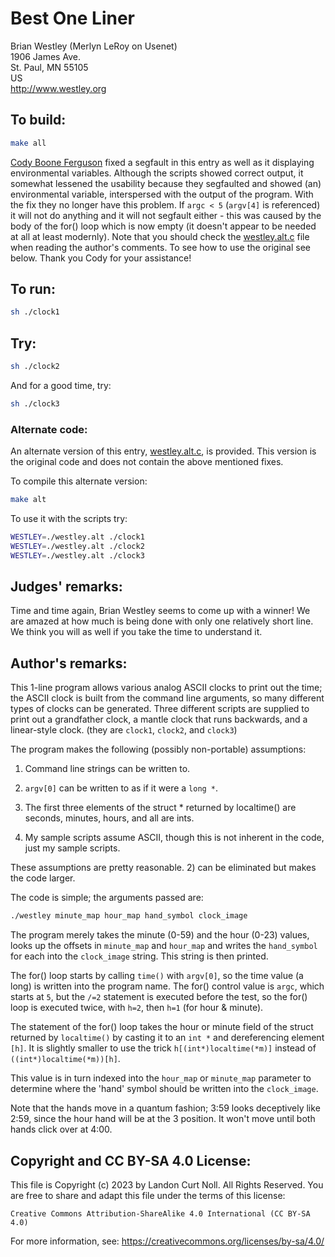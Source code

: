# Best One Liner

Brian Westley (Merlyn LeRoy on Usenet)  
1906 James Ave.  
St. Paul, MN  55105  
US  
<http://www.westley.org>  

## To build:

```sh
make all
```


[Cody Boone Ferguson](/winners.html#Cody_Boone_Ferguson) fixed a segfault in
this entry as well as it displaying environmental variables.  Although the
scripts showed correct output, it somewhat lessened the usability because they
segfaulted and showed (an) environmental variable, interspersed with the output
of the program. With the fix they no longer have this problem. If `argc < 5`
(`argv[4]` is referenced) it will not do anything and it will not segfault
either - this was caused by the body of the for() loop which is now empty (it
doesn't appear to be needed at all at least modernly). Note that you should
check the [westley.alt.c](westley.alt.c) file when reading the author's
comments. To see how to use the original see below.  Thank you Cody for your
assistance!


## To run:

```sh
sh ./clock1
```


## Try:


```sh
sh ./clock2
```


And for a good time, try:

```sh
sh ./clock3
```

### Alternate code:

An alternate version of this entry, [westley.alt.c](westley.alt.c), is provided.
This version is the original code and does not contain the above mentioned
fixes.

To compile this alternate version:

```sh
make alt
```

To use it with the scripts try:

```sh
WESTLEY=./westley.alt ./clock1
WESTLEY=./westley.alt ./clock2
WESTLEY=./westley.alt ./clock3
```


## Judges' remarks:

Time and time again, Brian Westley seems to come up with a winner!
We are amazed at how much is being done with only one relatively
short line.  We think you will as well if you take the time to
understand it.

## Author's remarks:

This 1-line program allows various analog ASCII clocks to print out the time;
the ASCII clock is built from the command line arguments, so many different
types of clocks can be generated.  Three different scripts are supplied to print
out a grandfather clock, a mantle clock that runs backwards, and a linear-style
clock.  (they are `clock1`, `clock2`, and `clock3`)

The program makes the following (possibly non-portable) assumptions:

1. Command line strings can be written to.

2. `argv[0]` can be written to as if it were a `long *`.

3. The first three elements of the struct * returned by localtime() are seconds,
minutes, hours, and all are ints.

4. My sample scripts assume ASCII, though this is not inherent in the code, just
my sample scripts.

These assumptions are pretty reasonable. 2) can be eliminated but makes the code
larger.

The code is simple; the arguments passed are:

```sh
./westley minute_map hour_map hand_symbol clock_image
```

The program merely takes the minute (0-59) and the hour (0-23)
values, looks up the offsets in `minute_map` and `hour_map`
and writes the `hand_symbol` for each into the `clock_image`
string.  This string is then printed.

The for() loop starts by calling `time()` with `argv[0]`, so
the time value (a long) is written into the program name.
The for() control value is `argc`, which starts at `5`, but
the `/=2` statement is executed before the test, so the for()
loop is executed twice, with `h=2`, then `h=1` (for hour & minute).

The statement of the for() loop takes the hour or minute
field of the struct returned by `localtime()` by casting it
to an `int *` and dereferencing element `[h]`.  It is slightly
smaller to use the trick `h[(int*)localtime(*m)]` instead of
`((int*)localtime(*m))[h]`.

This value is in turn indexed into the `hour_map` or `minute_map`
parameter to determine where the 'hand' symbol should be
written into the `clock_image`.

Note that the hands move in a quantum fashion; 3:59 looks
deceptively like 2:59, since the hour hand will be at the 3
position.  It won't move until both hands click over at 4:00.

## Copyright and CC BY-SA 4.0 License:

This file is Copyright (c) 2023 by Landon Curt Noll.  All Rights Reserved.
You are free to share and adapt this file under the terms of this license:

    Creative Commons Attribution-ShareAlike 4.0 International (CC BY-SA 4.0)

For more information, see: https://creativecommons.org/licenses/by-sa/4.0/
